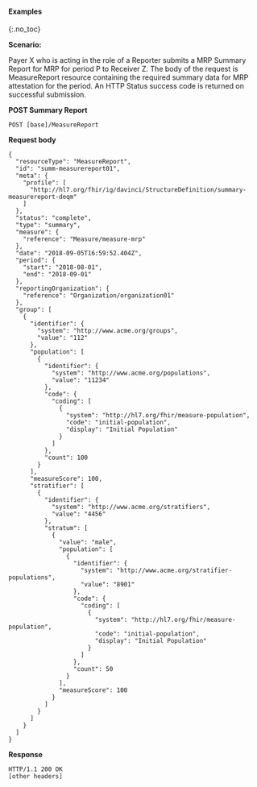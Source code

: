 #### Examples
{:.no_toc}

**Scenario:**

Payer X who is acting in the role of a Reporter submits a MRP Summary Report for MRP for period P to Receiver Z.  The body of the request is MeasureReport resource containing the required  summary data for MRP attestation for the period.  An HTTP Status success code is returned on successful submission.

**POST Summary Report**

`POST [base]/MeasureReport`

**Request body**
~~~
{
  "resourceType": "MeasureReport",
  "id": "summ-measurereport01",
  "meta": {
    "profile": [
      "http://hl7.org/fhir/ig/davinci/StructureDefinition/summary-measurereport-deqm"
    ]
  },
  "status": "complete",
  "type": "summary",
  "measure": {
    "reference": "Measure/measure-mrp"
  },
  "date": "2018-09-05T16:59:52.404Z",
  "period": {
    "start": "2018-08-01",
    "end": "2018-09-01"
  },
  "reportingOrganization": {
    "reference": "Organization/organization01"
  },
  "group": [
    {
      "identifier": {
        "system": "http://www.acme.org/groups",
        "value": "112"
      },
      "population": [
        {
          "identifier": {
            "system": "http://www.acme.org/populations",
            "value": "11234"
          },
          "code": {
            "coding": [
              {
                "system": "http://hl7.org/fhir/measure-population",
                "code": "initial-population",
                "display": "Initial Population"
              }
            ]
          },
          "count": 100
        }
      ],
      "measureScore": 100,
      "stratifier": [
        {
          "identifier": {
            "system": "http://www.acme.org/stratifiers",
            "value": "4456"
          },
          "stratum": [
            {
              "value": "male",
              "population": [
                {
                  "identifier": {
                    "system": "http://www.acme.org/stratifier-populations",
                    "value": "8901"
                  },
                  "code": {
                    "coding": [
                      {
                        "system": "http://hl7.org/fhir/measure-population",
                        "code": "initial-population",
                        "display": "Initial Population"
                      }
                    ]
                  },
                  "count": 50
                }
              ],
              "measureScore": 100
            }
          ]
        }
      ]
    }
  ]
}
~~~

**Response**

~~~
HTTP/1.1 200 OK
[other headers]
~~~
